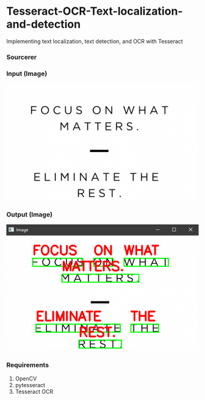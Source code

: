 # Tesseract-OCR-Text-localization-and-detection
Implementing text localization, text detection, and OCR with Tesseract

### Sourcerer

### Input (Image)
![Input](input.png)

### Output (Image)
![Output](output.png)

### Requirements

1. OpenCV
2. pytesseract
3. Tesseract OCR


